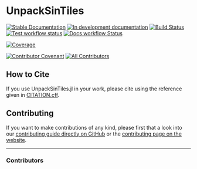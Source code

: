 # UnpackSinTiles

[![Stable Documentation](https://img.shields.io/badge/docs-stable-blue.svg)](https://lazarusA.github.io/UnpackSinTiles.jl/stable)
[![In development documentation](https://img.shields.io/badge/docs-dev-blue.svg)](https://lazarusA.github.io/UnpackSinTiles.jl/dev)
[![Build Status](https://github.com/lazarusA/UnpackSinTiles.jl/workflows/Test/badge.svg)](https://github.com/lazarusA/UnpackSinTiles.jl/actions)
[![Test workflow status](https://github.com/lazarusA/UnpackSinTiles.jl/actions/workflows/Test.yml/badge.svg?branch=main)](https://github.com/lazarusA/UnpackSinTiles.jl/actions/workflows/Test.yml?query=branch%3Amain)
[![Docs workflow Status](https://github.com/lazarusA/UnpackSinTiles.jl/actions/workflows/Docs.yml/badge.svg?branch=main)](https://github.com/lazarusA/UnpackSinTiles.jl/actions/workflows/Docs.yml?query=branch%3Amain)

[![Coverage](https://codecov.io/gh/lazarusA/UnpackSinTiles.jl/branch/main/graph/badge.svg)](https://codecov.io/gh/lazarusA/UnpackSinTiles.jl)
<!-- [![DOI](https://zenodo.org/badge/DOI/FIXME)](https://doi.org/FIXME) -->
[![Contributor Covenant](https://img.shields.io/badge/Contributor%20Covenant-2.1-4baaaa.svg)](CODE_OF_CONDUCT.md)
[![All Contributors](https://img.shields.io/github/all-contributors/lazarusA/UnpackSinTiles.jl?labelColor=5e1ec7&color=c0ffee&style=flat-square)](#contributors)

## How to Cite

If you use UnpackSinTiles.jl in your work, please cite using the reference given in [CITATION.cff](https://github.com/lazarusA/UnpackSinTiles.jl/blob/main/CITATION.cff).


## Contributing

If you want to make contributions of any kind, please first that a look into our [contributing guide directly on GitHub](docs/src/90-contributing.md) or the [contributing page on the website](https://lazarusA.github.io/UnpackSinTiles.jl/dev/90-contributing/).


---

### Contributors

<!-- ALL-CONTRIBUTORS-LIST:START - Do not remove or modify this section -->
<!-- prettier-ignore-start -->
<!-- markdownlint-disable -->

<!-- markdownlint-restore -->
<!-- prettier-ignore-end -->

<!-- ALL-CONTRIBUTORS-LIST:END -->

